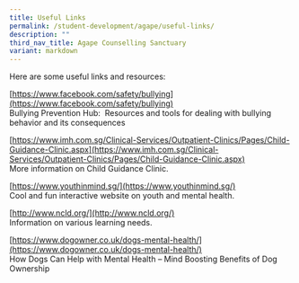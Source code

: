 ```yaml
---
title: Useful Links
permalink: /student-development/agape/useful-links/
description: ""
third_nav_title: Agape Counselling Sanctuary
variant: markdown
---
```

Here are some useful links and resources:

[https://www.facebook.com/safety/bullying](https://www.facebook.com/safety/bullying)  
Bullying Prevention Hub:  Resources and tools for dealing with bullying behavior and its consequences

[https://www.imh.com.sg/Clinical-Services/Outpatient-Clinics/Pages/Child-Guidance-Clinic.aspx](https://www.imh.com.sg/Clinical-Services/Outpatient-Clinics/Pages/Child-Guidance-Clinic.aspx)  
More information on Child Guidance Clinic.

[https://www.youthinmind.sg/](https://www.youthinmind.sg/)  
Cool and fun interactive website on youth and mental health.

[http://www.ncld.org/](http://www.ncld.org/)  
Information on various learning needs.

[https://www.dogowner.co.uk/dogs-mental-health/](https://www.dogowner.co.uk/dogs-mental-health/)  
How Dogs Can Help with Mental Health – Mind Boosting Benefits of Dog Ownership